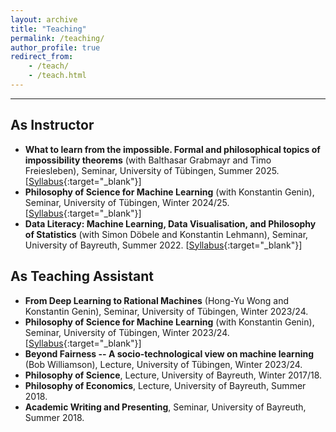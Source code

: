```yaml
---
layout: archive
title: "Teaching"
permalink: /teaching/
author_profile: true
redirect_from:
    - /teach/
    - /teach.html
---
```


---
## As Instructor
- **What to learn from the impossible. Formal and philosophical topics of impossibility theorems** (with Balthasar Grabmayr and Timo Freiesleben), Seminar, University of Tübingen, Summer 2025. [[Syllabus](/files/syllabi/2025-Seminar-Impossible-Syllabus.pdf){:target="_blank"}]
- **Philosophy of Science for Machine Learning** (with Konstantin Genin), Seminar, University of Tübingen, Winter 2024/25. [[Syllabus](/files/syllabi/2024-25-Seminar-PhilSci4ML-Syllabus.pdf){:target="_blank"}]
- **Data Literacy: Machine Learning, Data Visualisation, and Philosophy of Statistics** (with Simon Döbele and Konstantin Lehmann), Seminar, University of Bayreuth, Summer 2022. [[Syllabus](/files/syllabi/2022-Seminar-Data-Literacy-Syllabus.pdf){:target="_blank"}]

## As Teaching Assistant
- **From Deep Learning to Rational Machines** (Hong-Yu Wong and Konstantin Genin), Seminar, University of Tübingen, Winter 2023/24.
- **Philosophy of Science for Machine Learning** (with Konstantin Genin), Seminar, University of Tübingen, Winter 2023/24. [[Syllabus](/files/syllabi/2023-24-Seminar-PhilSci4ML-Syllabus.pdf){:target="_blank"}]
- **Beyond Fairness -- A socio-technological view on machine learning** (Bob Williamson), Lecture, University of Tübingen, Winter 2023/24.
- **Philosophy of Science**, Lecture, University of Bayreuth, Winter 2017/18.
- **Philosophy of Economics**, Lecture, University of Bayreuth, Summer 2018.
- **Academic Writing and Presenting**, Seminar, University of Bayreuth, Summer 2018. 
